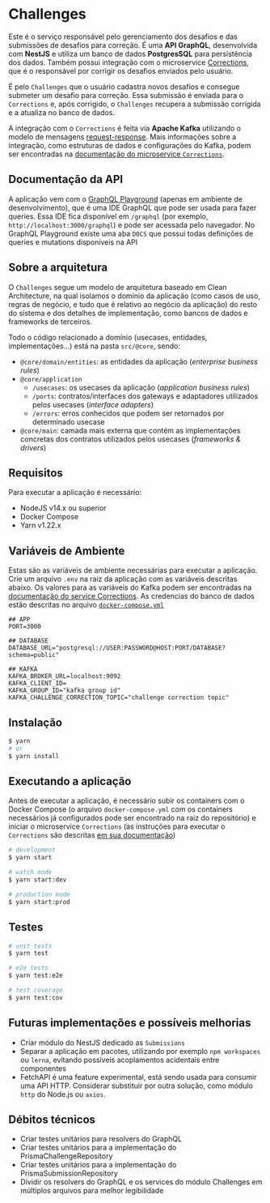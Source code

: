 # Challenges

Este é o serviço responsável pelo gerenciamento dos desafios e das submissões de desafios para correção. É uma **API GraphQL**, desenvolvida com **NestJS** e utiliza um banco de dados **PostgresSQL** para persistência dos dados. Também possui integração com o microservice [Corrections](https://github.com/mpedroni/rocketseat-backend-challenge/tree/main/packages/corrections), que é o responsável por corrigir os desafios enviados pelo usuário.

É pelo `Challenges` que o usuário cadastra novos desafios e consegue submeter um desafio para correção. Essa submissão é enviada para o `Corrections` e, após corrigido, o `Challenges` recupera a submissão corrigida e a atualiza no banco de dados.

A integração com o `Corrections` é feita via **Apache Kafka** utilizando o modelo de mensagens [request-response](https://docs.nestjs.com/microservices/basics#request-response). Mais informações sobre a integração, como estruturas de dados e configurações do Kafka, podem ser encontradas na [documentação do microservice `Corrections`](https://github.com/mpedroni/rocketseat-backend-challenge/tree/main/packages/corrections).

## Documentação da API

A aplicação vem com o [GraphQL Playground](https://www.apollographql.com/docs/apollo-server/v2/testing/graphql-playground/) (apenas em ambiente de desenvolvimento), que é uma IDE GraphQL que pode ser usada para fazer queries. Essa IDE fica disponível em `/graphql` (por exemplo, `http://localhost:3000/graphql`) e pode ser acessada pelo navegador. No GraphQL Playground existe uma aba `DOCS` que possui todas definições de queries e mutations disponíveis na API

## Sobre a arquitetura

O `Challenges` segue um modelo de arquitetura baseado em Clean Architecture, na qual isolamos o domínio da aplicação (como casos de uso, regras de negócio, e tudo que é relativo ao negócio da aplicação) do resto do sistema e dos detalhes de implementação, como bancos de dados e frameworks de terceiros.

Todo o código relacionado a domínio (usecases, entidades, implementações...) está na pasta `src/@core`, sendo:

- `@core/domain/entities`: as entidades da aplicação (_enterprise business rules_)
- `@core/application`
  - `/usecases`: os usecases da aplicação (_application business rules_)
  - `/ports`: contratos/interfaces dos gateways e adaptadores utilizados pelos usecases (_interface adapters_)
  - `/errors`: erros conhecidos que podem ser retornados por determinado usecase
- `@core/main`: camada mais externa que contém as implementações concretas dos contratos utilizados pelos usecases (_frameworks & drivers_)

## Requisitos

Para executar a aplicação é necessário:

- NodeJS v14.x ou superior
- Docker Compose
- Yarn v1.22.x

## Variáveis de Ambiente

Estas são as variáveis de ambiente necessárias para executar a aplicação. Crie um arquivo `.env` na raiz da aplicação com as variáveis descritas abaixo. Os valores para as variáveis do Kafka podem ser encontradas na [documentação do service Corrections](https://github.com/mpedroni/rocketseat-backend-challenge/tree/main/packages/corrections). As credencias do banco de dados estão descritas no arquivo [`docker-compose.yml`](https://github.com/mpedroni/rocketseat-backend-challenge/blob/main/docker-compose.yml)

```env
## APP
PORT=3000

## DATABASE
DATABASE_URL="postgresql://USER:PASSWORD@HOST:PORT/DATABASE?schema=public"

## KAFKA
KAFKA_BROKER_URL=localhost:9092
KAFKA_CLIENT_ID=
KAFKA_GROUP_ID="kafka group id"
KAFKA_CHALLENGE_CORRECTION_TOPIC="challenge correction topic"

```

## Instalação

```bash
$ yarn
# or
$ yarn install
```

## Executando a aplicação

Antes de executar a aplicação, é necessário subir os containers com o Docker Compose (o arquivo `docker-compose.yml` com os containers necessários já configurados pode ser encontrado na raiz do repositório) e iniciar o microservice `Corrections` (as instruções para executar o `Corrections` são descritas [em sua documentação](https://github.com/mpedroni/rocketseat-backend-challenge/tree/main/packages/corrections))

```bash
# development
$ yarn start

# watch mode
$ yarn start:dev

# production mode
$ yarn start:prod
```

## Testes

```bash
# unit tests
$ yarn test

# e2e tests
$ yarn test:e2e

# test coverage
$ yarn test:cov
```

## Futuras implementações e possíveis melhorias

- Criar módulo do NestJS dedicado as `Submissions`
- Separar a aplicação em pacotes, utilizando por exemplo `npm workspaces` ou `lerna`, evitando possíveis acoplamentos acidentais entre componentes
- FetchAPI é uma feature experimental, está sendo usada para consumir uma API HTTP. Considerar substituir por outra solução, como módulo `http` do Node.js ou `axios`.

## Débitos técnicos

- Criar testes unitários para resolvers do GraphQL
- Criar testes unitários para a implementação do PrismaChallengeRepository
- Criar testes unitários para a implementação do PrismaSubmissionRepository
- Dividir os resolvers do GraphQL e os services do módulo Challenges em múltiplos arquivos para melhor legibilidade
